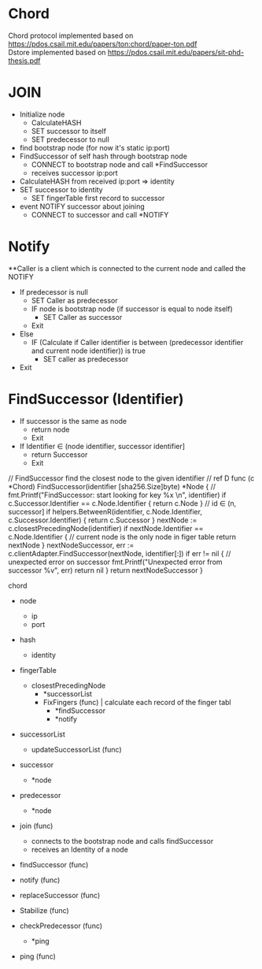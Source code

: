 # Chord
Chord protocol implemented based on https://pdos.csail.mit.edu/papers/ton:chord/paper-ton.pdf   
Dstore implemented based on https://pdos.csail.mit.edu/papers/sit-phd-thesis.pdf   


# JOIN
- Initialize node
    - CalculateHASH
    - SET successor to itself 
    - SET predecessor to null
- find bootstrap node (for now it's static ip:port)
- FindSuccessor of self hash through bootstrap node
    - CONNECT to bootstrap node and call *FindSuccessor
    - receives successor ip:port
- CalculateHASH from received ip:port => identity
- SET successor to identity
    - SET fingerTable first record to successor
- event NOTIFY successor about joining
    - CONNECT to successor and call *NOTIFY

# Notify
**Caller is a client which is connected to the current node and called the NOTIFY
- If predecessor is null
    - SET Caller as predecessor
    - IF node is bootstrap node (if successor is equal to node itself)
        - SET Caller as successor
    - Exit
- Else
    - IF (Calculate if Caller identifier is between (predecessor identifier and current node identifier)) is true
        - SET caller as predecessor
- Exit


# FindSuccessor (Identifier)
- If successor is the same as node 
    - return node
    - Exit
- If Identifier ∈ (node identifier, successor identifier]
    - return Successor
    - Exit




// FindSuccessor find the closest node to the given identifier
// ref D
func (c *Chord) FindSuccessor(identifier [sha256.Size]byte) *Node {
	// fmt.Printf("FindSuccessor: start looking for key %x \n", identifier)
	if c.Successor.Identifier == c.Node.Identifier {
		return c.Node
	}
	// id ∈ (n, successor]
	if helpers.BetweenR(identifier, c.Node.Identifier, c.Successor.Identifier) {
		return c.Successor
	}
	nextNode := c.closestPrecedingNode(identifier)
	if nextNode.Identifier == c.Node.Identifier { // current node is the only node in figer table
		return nextNode
	}
	nextNodeSuccessor, err := c.clientAdapter.FindSuccessor(nextNode, identifier[:])
	if err != nil { // unexpected error on successor
		fmt.Printf("Unexpected error from successor %v", err)
		return nil
	}
	return nextNodeSuccessor
}


chord 
- node
    - ip
    - port
- hash
    - identity
- fingerTable
  - closestPrecedingNode 
    - *successorList
    - FixFingers (func) | calculate each record of the finger tabl
      - *findSuccessor
      - *notify
- successorList
  - updateSuccessorList (func)
- successor
  - *node
- predecessor
  - *node
- join (func)
  - connects to the bootstrap node and calls findSuccessor 
  - receives an Identity of a node

- findSuccessor (func)
- notify (func)
- replaceSuccessor (func)
- Stabilize (func)
- checkPredecessor (func) 
  - *ping
- ping (func)
